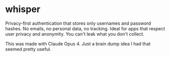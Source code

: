 # whisper
Privacy-first authentication that stores only usernames and password hashes. No emails, no personal data, no tracking. Ideal for apps that respect user privacy and anonymity. You can't leak what you don't collect.


This was made with Claude Opus 4. Just a brain dump idea I had that seemed pretty useful.
